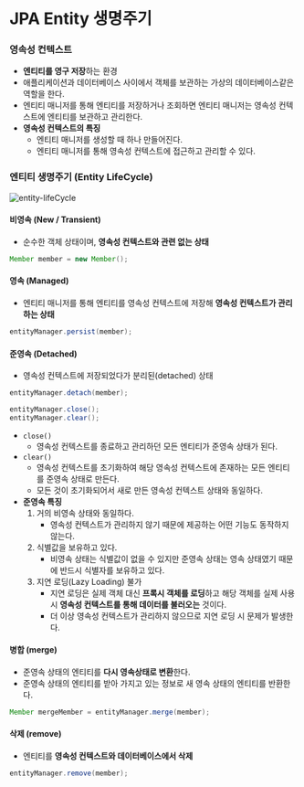 # JPA Entity 생명주기
### 영속성 컨텍스트
* **엔티티를 영구 저장**하는 환경
* 애플리케이션과 데이터베이스 사이에서 객체를 보관하는 가상의 데이터베이스같은 역할을 한다.
* 엔티티 매니저를 통해 엔티티를 저장하거나 조회하면 엔티티 매니저는 영속성 컨텍스트에 엔티티를 보관하고 관리한다.
* **영속성 컨텍스트의 특징**
  * 엔티티 매니저를 생성할 때 하나 만들어진다.
  * 엔티티 매니저를 통해 영속성 컨텍스트에 접근하고 관리할 수 있다.
### 엔티티 생명주기 (Entity LifeCycle)
![entity-lifeCycle](https://github.com/lgm1007/TIL/assets/57981691/5077d8a1-ca96-4cc2-89fc-30aa1f5cb49f)  
#### 비영속 (New / Transient)
* 순수한 객체 상태이며, **영속성 컨텍스트와 관련 없는 상태**
```java
Member member = new Member();
```
#### 영속 (Managed)
* 엔티티 매니저를 통해 엔티티를 영속성 컨텍스트에 저장해 **영속성 컨텍스트가 관리하는 상태**
```java
entityManager.persist(member);
```
#### 준영속 (Detached)
* 영속성 컨텍스트에 저장되었다가 분리된(detached) 상태
```java
entityManager.detach(member);

entityManager.close();
entityManager.clear();
```
* `close()`
  * 영속성 컨텍스트를 종료하고 관리하던 모든 엔티티가 준영속 상태가 된다.
* `clear()`
  * 영속성 컨텍스트를 초기화하여 해당 영속성 컨텍스트에 존재하는 모든 엔티티를 준영속 상태로 만든다.
  * 모든 것이 초기화되어서 새로 만든 영속성 컨텍스트 상태와 동일하다.
* **준영속 특징**
  1. 거의 비영속 상태와 동일하다.
     * 영속성 컨텍스트가 관리하지 않기 때문에 제공하는 어떤 기능도 동작하지 않는다.
  2. 식별값을 보유하고 있다.
      * 비영속 상태는 식별값이 없을 수 있지만 준영속 상태는 영속 상태였기 때문에 반드시 식별자를 보유하고 있다.
  3. 지연 로딩(Lazy Loading) 불가
      * 지연 로딩은 실제 객체 대신 **프록시 객체를 로딩**하고 해당 객체를 실제 사용 시 **영속성 컨텍스트를 통해 데이터를 불러오는** 것이다.
      * 더 이상 영속성 컨텍스트가 관리하지 않으므로 지연 로딩 시 문제가 발생한다.
#### 병합 (merge)
* 준영속 상태의 엔티티를 **다시 영속상태로 변환**한다.
* 준영속 상태의 엔티티를 받아 가지고 있는 정보로 새 영속 상태의 엔티티를 반환한다.
```java
Member mergeMember = entityManager.merge(member);
```
#### 삭제 (remove)
* 엔티티를 **영속성 컨텍스트와 데이터베이스에서 삭제**
```java
entityManager.remove(member);
```
